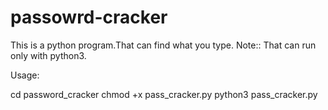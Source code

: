 # passowrd-cracker
This is a python program.That can find what you type.
 Note::
 That can run only with python3.
 
 Usage:
 
 cd password_cracker
 chmod +x pass_cracker.py
 python3 pass_cracker.py
